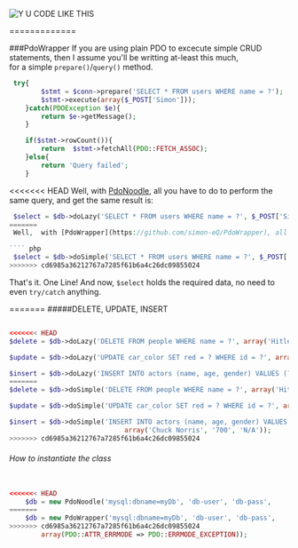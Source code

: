 ![Y U CODE LIKE THIS](http://i.imm.io/1hRAR.jpeg)

 
=============

###PdoWrapper
If you are using plain PDO to excecute simple CRUD statements, then I assume you'll be writting at-least this much,    
  for a simple `prepare()`/`query()` method. 

```` php            
 try{
		$stmt = $conn->prepare('SELECT * FROM users WHERE name = ?');
		$stmt->execute(array($_POST['Simon']));
	}catch(PDOException $e){
		return $e->getMessage();
	}

	if($stmt->rowCount()){
		return  $stmt->fetchAll(PDO::FETCH_ASSOC); 
	}else{
		return 'Query failed';
	}
`````
<<<<<<< HEAD
 Well,  with [PdoNoodle](https://github.com/simon-eQ/PdoNoodle), all you have to do to perform the same query, and  get the same result is:

```` php     
 $select = $db->doLazy('SELECT * FROM users WHERE name = ?', $_POST['Simon']);
=======
 Well,  with [PdoWrapper](https://github.com/simon-eQ/PdoWrapper), all you have to do to perform the same query, and  get the same result is:

```` php     
 $select = $db->doSimple('SELECT * FROM users WHERE name = ?', $_POST['Simon']);
>>>>>>> cd6985a36212767a7285f61b6a4c26dc09855024
````
 That's it. One Line! And now, `$select` holds the required data, no need to even `try/catch` anything.
 
 
=======
#####DELETE, UPDATE, INSERT
```` php   

<<<<<<< HEAD
$delete = $db->doLazy('DELETE FROM people WHERE name = ?', array('Hitler'));
````
```` php 
$update = $db->doLazy('UPDATE car_color SET red = ? WHERE id = ?', array('blue', 1));
````
```` php 
$insert = $db->doLazy('INSERT INTO actors (name, age, gender) VALUES (?,?,?)', array('Chuck Norris', '700', 'N/A'));
=======
$delete = $db->doSimple('DELETE FROM people WHERE name = ?', array('Hitler'));
````
```` php 
$update = $db->doSimple('UPDATE car_color SET red = ? WHERE id = ?', array('blue', 1));
````
```` php 
$insert = $db->doSimple('INSERT INTO actors (name, age, gender) VALUES (?,?,?)',
                             array('Chuck Norris', '700', 'N/A'));
>>>>>>> cd6985a36212767a7285f61b6a4c26dc09855024
````
###### How to instantiate the class

```` php 
 
<<<<<<< HEAD
	$db = new PdoNoodle('mysql:dbname=myDb', 'db-user', 'db-pass',
=======
	$db = new PdoWrapper('mysql:dbname=myDb', 'db-user', 'db-pass',
>>>>>>> cd6985a36212767a7285f61b6a4c26dc09855024
		array(PDO::ATTR_ERRMODE => PDO::ERRMODE_EXCEPTION));
